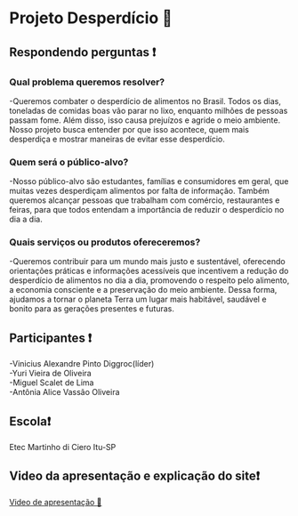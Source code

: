 # Projeto Desperdício 🚀

## Respondendo perguntas ❗

### **Qual problema queremos resolver?**  
-Queremos combater o desperdício de alimentos no Brasil. Todos os dias, toneladas de comidas boas vão parar no lixo, enquanto milhões de pessoas passam fome. Além disso, isso causa prejuízos e agride o meio ambiente. Nosso projeto busca entender por que isso acontece, quem mais desperdiça e mostrar maneiras de evitar esse desperdício.
### **Quem será o público-alvo?**  
-Nosso público-alvo são estudantes, famílias e consumidores em geral, que muitas vezes desperdiçam alimentos por falta de informação. Também queremos alcançar pessoas que trabalham com comércio, restaurantes e feiras, para que todos entendam a importância de reduzir o desperdício no dia a dia.
### **Quais serviços ou produtos ofereceremos?**  
-Queremos contribuir para um mundo mais justo e sustentável, oferecendo orientações práticas e informações acessíveis que incentivem a redução do desperdício de alimentos no dia a dia, promovendo o respeito pelo alimento, a economia consciente e a preservação do meio ambiente. Dessa forma, ajudamos a tornar o planeta Terra um lugar mais habitável, saudável e bonito para as gerações presentes e futuras.


## Participantes ❗  
-Vinicius Alexandre Pinto Diggroc(líder)  
-Yuri Vieira de Oliveira  
-Miguel Scalet de Lima  
-Antônia Alice Vassão Oliveira  


## Escola❗  
Etec Martinho di Ciero Itu-SP

## Video da apresentação e explicação do site❗   

[Video de apresentação :rocket:](https://drive.google.com/file/d/1opscn1igFk2B-50nynxMueWb3E_-umQY/view?usp=drive_link)
